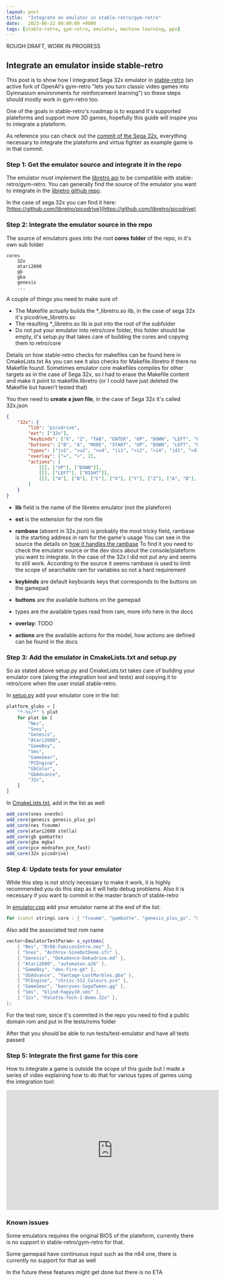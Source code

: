 ```yaml
---
layout: post
title:  "Integrate an emulator in stable-retro/gym-retro"
date:   2023-06-22 00:00:00 +0000
tags: [stable-retro, gym-retro, emulator, machine learning, ppo]
---
```


ROUGH DRAFT, WORK IN PROGRESS

## Integrate an emulator inside stable-retro

This post is to show how I integrated Sega 32x emulator in [stable-retro](https://github.com/Farama-Foundation/stable-retro) (an active fork of OpenAI's gym-retro "lets you turn classic video games into Gymnasium environments for reinforcement learning") so these steps should mostly work in gym-retro too.


One of the goals in stable-retro's roadmap is to expand it's supported plateforms and support more 3D games, hopefully this guide will inspire you to integrate a plateform.


As reference you can check out the [commit of the Sega 32x](https://github.com/Farama-Foundation/stable-retro/commit/75596ebf974c35185925f7393a122a94682486ac), everything necessary to integrate the plateform and virtua fighter as example game is in that commit.

### Step 1: Get the emulator source and integrate it in the repo

The emulator must implement the [libretro api](https://www.libretro.com/index.php/api/) to be compatible with stable-retro/gym-retro.
You can generally find the source of the emulator you want to integrate in the [libretro github repo](https://github.com/libretro).

In the case of sega 32x you can find it here: [https://github.com/libretro/picodrive](https://github.com/libretro/picodrive)

### Step 2: Integrate the emulator source in the repo

The source of emulators goes into the root **cores folder** of the repo, in it's own sub folder

```
cores
    32x
    atari2600
    gb
    gba
    genesis
    ...
```

A couple of things you need to make sure of:
*   The Makefile actually builds the *_libretro.so lib, in the case of sega 32x it's picodrive_libretro.so
*   The resulting *_libretro.so lib is put into the root of the subfolder
*   Do not put your emulator into retro/core folder, this folder should be empty, it's setup.py that takes care of building the cores and copying them to retro/core

Details on how stable-retro checks for makefiles can be found here in CmakeLists.txt
As you can see it also checks for Makefile.libretro if there no Makefile found. Sometimes emulator core makefiles compiles for other targets as in the case of Sega 32x, so I had to erase the Makefile content and make it point to makefile.libretro (or I could have just deleted the Makefile but haven't tested that)

You then need to **create a json file**, in the case of Sega 32x it's called 32x.json

```json
{
    "32x": {
        "lib": "picodrive",
        "ext": ["32x"],
        "keybinds": ["X", "Z", "TAB", "ENTER", "UP", "DOWN", "LEFT", "RIGHT", "C", "A", "S", "D"],
        "buttons": ["B", "A", "MODE", "START", "UP", "DOWN", "LEFT", "RIGHT", "C", "Y", "X", "Z"],
        "types": ["|u1", ">u2", ">u4", "|i1", ">i2", ">i4", "|d1", ">d2", ">d4", "<d4", ">d6", ">d8", ">n4", ">n6", ">n8"],
        "overlay": ["=", ">", 2],
        "actions": [
            [[], ["UP"], ["DOWN"]],
            [[], ["LEFT"], ["RIGHT"]],
            [[], ["A"], ["B"], ["C"], ["X"], ["Y"], ["Z"], ["A", "B"], ["B", "C"], ["A", "X"], ["B", "Y"], ["C", "Z"], ["X", "Y"], ["Y", "Z"]]
        ]
    }
}
```

*   **lib** field is the name of the libretro emulator (not the plateform)
*   **ext** is the extension for the rom file
*   **rambase** (absent in 32x.json) is probably the most tricky field, rambase is the starting address in ram for the game's usage
You can see in the source the details on [how it handles the rambase](https://github.com/Farama-Foundation/stable-retro/blob/75596ebf974c35185925f7393a122a94682486ac/src/emulator.cpp#L166) To find it you need to check the emulator source or the dev docs about the console/plateform you want to integrate. In the case of the 32x I did not put any and seems to still work. According to the source it seems rambase is used to limit the scope of searchable ram for variables so not a hard requirement

*   **keybinds** are default keyboards keys that corresponds to the buttons on the gamepad
*   **buttons** are the available buttons on the gamepad
*   types are the available types read from ram, more info here in the docs
*   **overlay**: TODO
*   **actions** are the available actions for the model, how actions are defined can be found in the docs

### Step 3: Add the emulator in CmakeLists.txt and setup.py

So as stated above setup.py and CmakeLists.txt takes care of building your emulator core (along the integration tool and tests) and copying it to retro/core when the user install stable-retro.

In [setup.py](https://github.com/Farama-Foundation/stable-retro/blob/master/setup.py) add your emulator core in the list:

```python
platform_globs = [
    "*-%s/*" % plat
    for plat in [
        "Nes",
        "Snes",
        "Genesis",
        "Atari2600",
        "GameBoy",
        "Sms",
        "GameGear",
        "PCEngine",
        "GbColor",
        "GbAdvance",
        "32x",
    ]
]
```

In [CmakeLists.txt](https://github.com/Farama-Foundation/stable-retro/blob/master/CMakeLists.txt), add in the list as well
```cmake
add_core(snes snes9x)
add_core(genesis genesis_plus_gx)
add_core(nes fceumm)
add_core(atari2600 stella)
add_core(gb gambatte)
add_core(gba mgba)
add_core(pce mednafen_pce_fast)
add_core(32x picodrive)

```

### Step 4: Update tests for your emulator

While this step is not stricly necessary to make it work, it is highly recommended you do this step as it will help debug problems.
Also it is necessary if you want to commit in the master branch of stable-retro


In [emulator.cpp](https://github.com/Farama-Foundation/stable-retro/blob/master/tests/emulator.cpp) add your emulator name at the end of the list:

```C++
for (const string& core : { "fceumm", "gambatte", "genesis_plus_gx", "mednafen_pce_fast", "mgba", "snes9x", "stella", "picodrive" }) {
```

Also add the associated test rom name
```C++
vector<EmulatorTestParam> s_systems{
	{ "Nes", "Dr88-FamiconIntro.nes" },
	{ "Snes", "Anthrox-SineDotDemo.sfc" },
	{ "Genesis", "Dekadence-Dekadrive.md" },
	{ "Atari2600", "automaton.a26" },
	{ "GameBoy", "dox-fire.gb" },
	{ "GbAdvance", "Vantage-LostMarbles.gba" },
	{ "PCEngine", "chrisc-512_Colours.pce" },
	{ "GameGear", "benryves-SegaTween.gg" },
	{ "Sms", "blind-happy10.sms" },
	{ "32x", "Palette-Tech-1-Demo.32x" },
};
```
For the test rom, since it's commited in the repo you need to find a public domain rom and put in the tests/roms folder

After that you should be able to run tests/test-emulator and have all tests passed

### Step 5: Integrate the first game for this core

How to integrate a game is outside the scope of this guide but I made a series of video explaining how to do that for various types of games using the integration tool:

<iframe width="560" height="315" src="https://www.youtube.com/embed/lPYWaUAq_dY" title="YouTube video player" frameborder="0" allow="accelerometer; autoplay; clipboard-write; encrypted-media; gyroscope; picture-in-picture; web-share" allowfullscreen></iframe>


### Known issues

Some emulators requires the original BIOS of the plateform, currently there is no support in stable-retro/gym-retro for that. 

Some gamepad have continuous input such as the n64 one, there is currently no support for that as well

In the future these features might get done but there is no ETA

